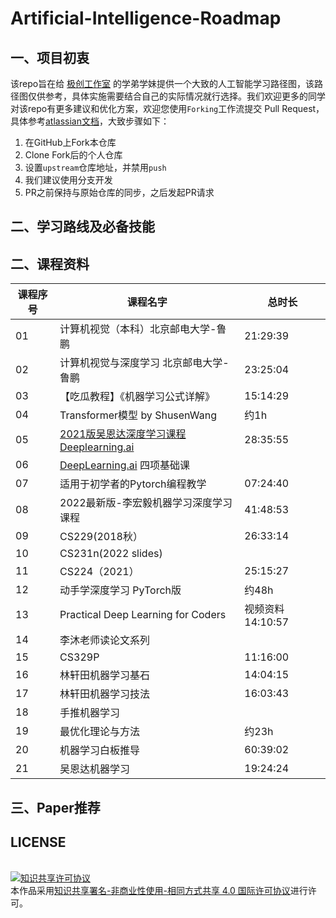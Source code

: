 # Artificial-Intelligence-Roadmap

## 一、项目初衷

该repo旨在给 [极创工作室](https://geek-tech.club) 的学弟学妹提供一个大致的人工智能学习路径图，该路径图仅供参考，具体实施需要结合自己的实际情况就行选择。我们欢迎更多的同学对该repo有更多建议和优化方案，欢迎您使用`Forking`工作流提交 Pull Request，具体参考[atlassian文档](https://www.atlassian.com/git/tutorials/comparing-workflows/forking-workflow)，大致步骤如下：

1. 在GitHub上Fork本仓库
2. Clone Fork后的个人仓库
3. 设置`upstream`仓库地址，并禁用`push`
4. 我们建议使用分支开发
5. PR之前保持与原始仓库的同步，之后发起PR请求

## 二、学习路线及必备技能

## 二、课程资料

| 课程序号 | 课程名字                                                     | 总时长           |
| -------- | ------------------------------------------------------------ | ---------------- |
| 01       | 计算机视觉（本科）北京邮电大学-鲁鹏                          | 21:29:39         |
| 02       | 计算机视觉与深度学习 北京邮电大学-鲁鹏                       | 23:25:04         |
| 03       | 【吃瓜教程】《机器学习公式详解》                             | 15:14:29         |
| 04       | Transformer模型 by ShusenWang                                | 约1h             |
| 05       | [2021版吴恩达深度学习课程Deeplearning.ai](http://xn--2021Deeplearning-lx0zk18e7h5aounuwinv1f93uays6be17f9mua.ai) | 28:35:55         |
| 06       | [DeepLearning.ai](http://DeepLearning.ai) 四项基础课         |                  |
| 07       | 适用于初学者的Pytorch编程教学                                | 07:24:40         |
| 08       | 2022最新版-李宏毅机器学习深度学习课程                        | 41:48:53         |
| 09       | CS229(2018秋）                                               | 26:33:14         |
| 10       | CS231n(2022 slides)                                          |                  |
| 11       | CS224（2021）                                                | 25:15:27         |
| 12       | 动手学深度学习 PyTorch版                                     | 约48h            |
| 13       | Practical Deep Learning for Coders                           | 视频资料14:10:57 |
| 14       | 李沐老师读论文系列                                           |                  |
| 15       | CS329P                                                       | 11:16:00         |
| 16       | 林轩田机器学习基石                                           | 14:04:15         |
| 17       | 林轩田机器学习技法                                           | 16:03:43         |
| 18       | 手推机器学习                                                 |                  |
| 19       | 最优化理论与方法                                             | 约23h            |
| 20       | 机器学习白板推导                                             | 60:39:02         |
| 21       | 吴恩达机器学习                                               | 19:24:24         |

## 三、Paper推荐

## LICENSE

<br> <a rel="license" href="http://creativecommons.org/licenses/by-nc-sa/4.0/"><img alt="知识共享许可协议" style="border-width:0" src="https://img.shields.io/badge/license-CC%20BY--NC--SA%204.0-lightgrey" /></a><br />本作品采用<a rel="license" href="http://creativecommons.org/licenses/by-nc-sa/4.0/">知识共享署名-非商业性使用-相同方式共享 4.0 国际许可协议</a>进行许可。

